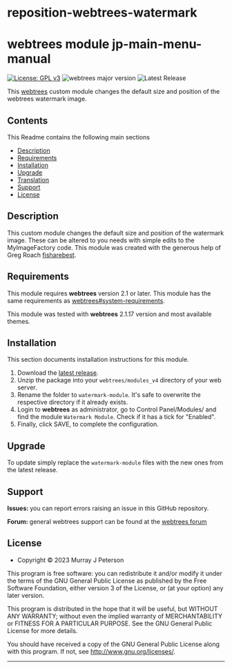 # reposition-webtrees-watermark

# webtrees module jp-main-menu-manual

[![License: GPL v3](https://img.shields.io/badge/License-GPL%20v3-blue.svg)](http://www.gnu.org/licenses/gpl-3.0)
![webtrees major version](https://img.shields.io/badge/webtrees-v2.1.x-green)
![Latest Release](https://img.shields.io/github/v/release/jpretired/jp-main-menu-manual)

This [webtrees](https://www.webtrees.net/) custom module changes the default size and position of the webtrees watermark image.

## Contents
This Readme contains the following main sections

* [Description](#description)
* [Requirements](#requirements)
* [Installation](#installation)
* [Upgrade](#upgrade)
* [Translation](#translation)
* [Support](#support)
* [License](#license)

<a name="description"></a>
## Description

This custom module changes the default size and position of the watermark image. These can be altered to you needs with simple edits to the MyImageFactory code.
This module was created with the generous help of Greg Roach [fisharebest](https://github.com/fisharebest/webtrees).

<a name="requirements"></a>
## Requirements

This module requires **webtrees** version 2.1 or later.
This module has the same requirements as [webtrees#system-requirements](https://github.com/fisharebest/webtrees#system-requirements).

This module was tested with **webtrees** 2.1.17 version and most available themes.

<a name="installation"></a>
## Installation

This section documents installation instructions for this module.

1. Download the [latest release](https://github.com/photon-flip/reposition-webtrees-watermark/releases).
2. Unzip the package into your `webtrees/modules_v4` directory of your web server.
3. Rename the folder to `watermark-module`. It's safe to overwrite the respective directory if it already exists.
4. Login to **webtrees** as administrator, go to <span class="pointer">Control Panel/Modules/</span>
   and find the module `Watermark Module`. Check if it has a tick for "Enabled".
5. Finally, click SAVE, to complete the configuration.

<a name="upgrade"></a>
## Upgrade

To update simply replace the `watermark-module`
files with the new ones from the latest release.


<a name="support"></a>
## Support

<span style="font-weight: bold;">Issues: </span>you can report errors raising an issue in this GitHub repository.

<span style="font-weight: bold;">Forum: </span>general webtrees support can be found at the [webtrees forum](http://www.webtrees.net/)

<a name="license"></a>
## License

* Copyright © 2023 Murray J Peterson

This program is free software: you can redistribute it and/or modify
it under the terms of the GNU General Public License as published by
the Free Software Foundation, either version 3 of the License, or
(at your option) any later version.

This program is distributed in the hope that it will be useful,
but WITHOUT ANY WARRANTY; without even the implied warranty of
MERCHANTABILITY or FITNESS FOR A PARTICULAR PURPOSE. See the
GNU General Public License for more details.

You should have received a copy of the GNU General Public License
along with this program. If not, see <http://www.gnu.org/licenses/>.

* * *

